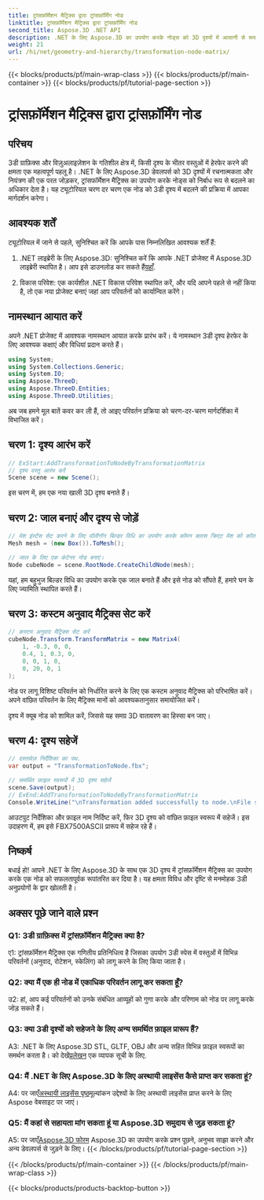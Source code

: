 ```yaml
---
title: ट्रांसफ़ॉर्मेशन मैट्रिक्स द्वारा ट्रांसफ़ॉर्मिंग नोड
linktitle: ट्रांसफ़ॉर्मेशन मैट्रिक्स द्वारा ट्रांसफ़ॉर्मिंग नोड
second_title: Aspose.3D .NET API
description: .NET के लिए Aspose.3D का उपयोग करके नोड्स को 3D दृश्यों में आसानी से रूपांतरित करें। ट्यूटोरियल के साथ चरण-दर-चरण नोड परिवर्तन सीखें।
weight: 21
url: /hi/net/geometry-and-hierarchy/transformation-node-matrix/
---
```


{{< blocks/products/pf/main-wrap-class >}}
{{< blocks/products/pf/main-container >}}
{{< blocks/products/pf/tutorial-page-section >}}

# ट्रांसफ़ॉर्मेशन मैट्रिक्स द्वारा ट्रांसफ़ॉर्मिंग नोड

## परिचय

3डी ग्राफ़िक्स और विज़ुअलाइज़ेशन के गतिशील क्षेत्र में, किसी दृश्य के भीतर वस्तुओं में हेरफेर करने की क्षमता एक महत्वपूर्ण पहलू है। .NET के लिए Aspose.3D डेवलपर्स को 3D दृश्यों में रचनात्मकता और नियंत्रण की एक परत जोड़कर, ट्रांसफॉर्मेशन मैट्रिक्स का उपयोग करके नोड्स को निर्बाध रूप से बदलने का अधिकार देता है। यह ट्यूटोरियल चरण दर चरण एक नोड को 3डी दृश्य में बदलने की प्रक्रिया में आपका मार्गदर्शन करेगा।

## आवश्यक शर्तें

ट्यूटोरियल में जाने से पहले, सुनिश्चित करें कि आपके पास निम्नलिखित आवश्यक शर्तें हैं:

1.  .NET लाइब्रेरी के लिए Aspose.3D: सुनिश्चित करें कि आपके .NET प्रोजेक्ट में Aspose.3D लाइब्रेरी स्थापित है। आप इसे डाउनलोड कर सकते हैं[यहाँ](https://releases.aspose.com/3d/net/).

2. विकास परिवेश: एक कार्यशील .NET विकास परिवेश स्थापित करें, और यदि आपने पहले से नहीं किया है, तो एक नया प्रोजेक्ट बनाएं जहां आप परिवर्तनों को कार्यान्वित करेंगे।

## नामस्थान आयात करें

अपने .NET प्रोजेक्ट में आवश्यक नामस्थान आयात करके प्रारंभ करें। ये नामस्थान 3डी दृश्य हेरफेर के लिए आवश्यक कक्षाएं और विधियां प्रदान करते हैं।

```csharp
using System;
using System.Collections.Generic;
using System.IO;
using Aspose.ThreeD;
using Aspose.ThreeD.Entities;
using Aspose.ThreeD.Utilities;
```

अब जब हमने मूल बातें कवर कर ली हैं, तो आइए परिवर्तन प्रक्रिया को चरण-दर-चरण मार्गदर्शिका में विभाजित करें।

## चरण 1: दृश्य आरंभ करें

```csharp
// ExStart:AddTransformationToNodeByTransformationMatrix
// दृश्य वस्तु आरंभ करें
Scene scene = new Scene();

```

इस चरण में, हम एक नया खाली 3D दृश्य बनाते हैं।

## चरण 2: जाल बनाएं और दृश्य से जोड़ें

```csharp
// मेश इंस्टेंस सेट करने के लिए पॉलीगॉन बिल्डर विधि का उपयोग करके कॉमन क्लास क्रिएट मेश को कॉल करें
Mesh mesh = (new Box()).ToMesh();

// जाल के लिए एक कंटेनर नोड बनाएं।
Node cubeNode = scene.RootNode.CreateChildNode(mesh);
```

यहां, हम बहुभुज बिल्डर विधि का उपयोग करके एक जाल बनाते हैं और इसे नोड को सौंपते हैं, हमारे घन के लिए ज्यामिति स्थापित करते हैं।

## चरण 3: कस्टम अनुवाद मैट्रिक्स सेट करें

```csharp
// कस्टम अनुवाद मैट्रिक्स सेट करें
cubeNode.Transform.TransformMatrix = new Matrix4(
    1, -0.3, 0, 0,
    0.4, 1, 0.3, 0,
    0, 0, 1, 0,
    0, 20, 0, 1
);        
```

नोड पर लागू विशिष्ट परिवर्तन को निर्धारित करने के लिए एक कस्टम अनुवाद मैट्रिक्स को परिभाषित करें। अपने वांछित परिवर्तन के लिए मैट्रिक्स मानों को आवश्यकतानुसार समायोजित करें।

दृश्य में क्यूब नोड को शामिल करें, जिससे यह समग्र 3D वातावरण का हिस्सा बन जाए।

## चरण 4: दृश्य सहेजें

```csharp
// दस्तावेज़ निर्देशिका का पथ.
var output = "TransformationToNode.fbx";

// समर्थित फ़ाइल स्वरूपों में 3D दृश्य सहेजें
scene.Save(output);
// ExEnd:AddTransformationToNodeByTransformationMatrix
Console.WriteLine("\nTransformation added successfully to node.\nFile saved at " + output);
```

आउटपुट निर्देशिका और फ़ाइल नाम निर्दिष्ट करें, फिर 3D दृश्य को वांछित फ़ाइल स्वरूप में सहेजें। इस उदाहरण में, हम इसे FBX7500ASCII प्रारूप में सहेज रहे हैं।

## निष्कर्ष

बधाई हो! आपने .NET के लिए Aspose.3D के साथ एक 3D दृश्य में ट्रांसफ़ॉर्मेशन मैट्रिक्स का उपयोग करके एक नोड को सफलतापूर्वक रूपांतरित कर दिया है। यह क्षमता विविध और दृष्टि से मनमोहक 3डी अनुप्रयोगों के द्वार खोलती है।

## अक्सर पूछे जाने वाले प्रश्न

### Q1: 3डी ग्राफ़िक्स में ट्रांसफ़ॉर्मेशन मैट्रिक्स क्या है?

ए1: ट्रांसफ़ॉर्मेशन मैट्रिक्स एक गणितीय प्रतिनिधित्व है जिसका उपयोग 3डी स्पेस में वस्तुओं में विभिन्न परिवर्तनों (अनुवाद, रोटेशन, स्केलिंग) को लागू करने के लिए किया जाता है।

### Q2: क्या मैं एक ही नोड में एकाधिक परिवर्तन लागू कर सकता हूँ?

उ2: हां, आप कई परिवर्तनों को उनके संबंधित आव्यूहों को गुणा करके और परिणाम को नोड पर लागू करके जोड़ सकते हैं।

### Q3: क्या 3डी दृश्यों को सहेजने के लिए अन्य समर्थित फ़ाइल प्रारूप हैं?

 A3: .NET के लिए Aspose.3D STL, GLTF, OBJ और अन्य सहित विभिन्न फ़ाइल स्वरूपों का समर्थन करता है। को देखें[प्रलेखन](https://reference.aspose.com/3d/net/) एक व्यापक सूची के लिए.

### Q4: मैं .NET के लिए Aspose.3D के लिए अस्थायी लाइसेंस कैसे प्राप्त कर सकता हूं?

 A4: पर जाएँ[अस्थायी लाइसेंस पृष्ठ](https://purchase.aspose.com/temporary-license/)मूल्यांकन उद्देश्यों के लिए अस्थायी लाइसेंस प्राप्त करने के लिए Aspose वेबसाइट पर जाएं।

### Q5: मैं कहां से सहायता मांग सकता हूं या Aspose.3D समुदाय से जुड़ सकता हूं?

 A5: पर जाएँ[Aspose.3D फोरम](https://forum.aspose.com/c/3d/18) Aspose.3D का उपयोग करके प्रश्न पूछने, अनुभव साझा करने और अन्य डेवलपर्स से जुड़ने के लिए।
{{< /blocks/products/pf/tutorial-page-section >}}

{{< /blocks/products/pf/main-container >}}
{{< /blocks/products/pf/main-wrap-class >}}

{{< blocks/products/products-backtop-button >}}
